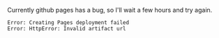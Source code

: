 Currently github pages has a bug, so I'll wait a few hours and try again.

```
Error: Creating Pages deployment failed
Error: HttpError: Invalid artifact url
```
